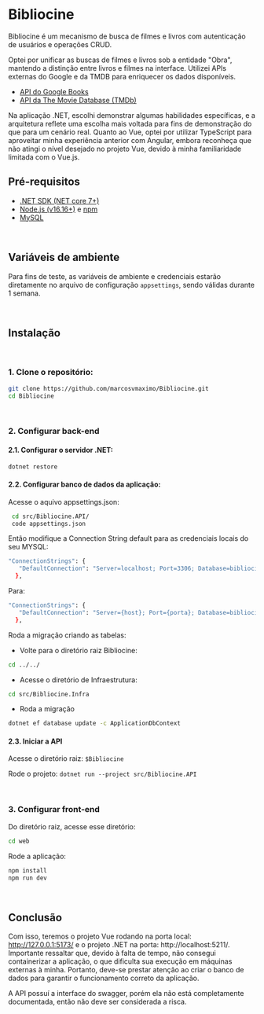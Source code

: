 # Bibliocine
Bibliocine é um mecanismo de busca de filmes e livros com autenticação de usuários e operações CRUD.

Optei por unificar as buscas de filmes e livros sob a entidade "Obra", mantendo a distinção entre livros e filmes na interface. Utilizei APIs externas do Google e da TMDB para enriquecer os dados disponíveis.

- [API do Google Books](https://developers.google.com/books?hl=pt-br)
- [API da The Movie Database (TMDb)](https://developer.themoviedb.org/reference/intro/getting-started)

Na aplicação .NET, escolhi demonstrar algumas habilidades específicas, e a arquitetura reflete uma escolha mais voltada para fins de demonstração do que para um cenário real. Quanto ao Vue, optei por utilizar TypeScript para aproveitar minha experiência anterior com Angular, embora reconheça que não atingi o nível desejado no projeto Vue, devido à minha familiaridade limitada com o Vue.js.

## Pré-requisitos

- [.NET SDK (NET core 7+)](https://dotnet.microsoft.com/download)
- [Node.js (v16.16+)](https://nodejs.org/) e [npm](https://www.npmjs.com/)
- [MySQL](https://www.mysql.com/)

<br>

## Variáveis de ambiente
Para fins de teste, as variáveis de ambiente e credenciais estarão diretamente no arquivo de configuração `appsettings`, sendo válidas durante 1 semana.

<br>

## Instalação

<br>

### 1. Clone o repositório:

   ```bash
   git clone https://github.com/marcosvmaximo/Bibliocine.git
   cd Bibliocine
   ```

<br>

### 2. Configurar back-end

   #### 2.1. Configurar o servidor .NET:

   ```bash
   dotnet restore
   ```
   
   #### 2.2. Configurar banco de dados da aplicação:
   
   Acesse o aquivo appsettings.json:
   
   ```bash
    cd src/Bibliocine.API/
    code appsettings.json 
   ```

   
   Então modifique a Connection String default para as credenciais locais do seu MYSQL:
   
   ```bash
   "ConnectionStrings": {
      "DefaultConnection": "Server=localhost; Port=3306; Database=bibliocine; Uid=root;Pwd=1234;"
     },
   ```

   Para:
   
   ```bash
   "ConnectionStrings": {
      "DefaultConnection": "Server={host}; Port={porta}; Database=bibliocine; Uid={usuario};Pwd={senha};"
     },
   ```

   Roda a migração criando as tabelas:

   - Volte para o diretório raiz Bibliocine:
   ```bash
   cd ../../
   ```

   - Acesse o diretório de Infraestrutura:
   ```bash
   cd src/Bibliocine.Infra  
   ```

   - Roda a migração
   ```bash
   dotnet ef database update -c ApplicationDbContext
   ```

   #### 2.3. Iniciar a API

   Acesse o diretório raiz: `$Bibliocine`

   Rode o projeto: `dotnet run --project src/Bibliocine.API`

<br>

### 3. Configurar front-end

Do diretório raiz, acesse esse diretório:
```bash
cd web
```

Rode a aplicação:
```bash
npm install
npm run dev
```


<br>

## Conclusão
Com isso, teremos o projeto Vue rodando na porta local: http://127.0.0.1:5173/ e o projeto .NET na porta: http://localhost:5211/. Importante ressaltar que, devido à falta de tempo, não consegui containerizar a aplicação, o que dificulta sua execução em máquinas externas à minha. Portanto, deve-se prestar atenção ao criar o banco de dados para garantir o funcionamento correto da aplicação.

A API possuí a interface do swagger, porém ela não está completamente documentada, então não deve ser considerada a risca.


